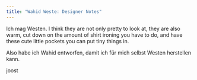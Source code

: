 ```yaml
---
title: "Wahid Weste: Designer Notes"
---
```


Ich mag Westen. I think they are not only pretty to look at, they are also warm, cut down on the amount of shirt ironing you have to do, and have these cute little pockets you can put tiny things in.

Also habe ich Wahid entworfen, damit ich für mich selbst Westen herstellen kann.

joost
